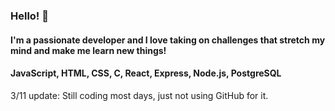 ### Hello! 👋

#### I'm a passionate developer and I love taking on challenges that stretch my mind and make me learn new things!

#### JavaScript, HTML, CSS, C, React, Express, Node.js, PostgreSQL

3/11 update: Still coding most days, just not using GitHub for it.
<!--
**Isaac-Ewing/Isaac-Ewing** is a ✨ _special_ ✨ repository because its `README.md` (this file) appears on your GitHub profile.

Here are some ideas to get you started:

- 🔭 I’m currently working on ...
- 🌱 I’m currently learning ...
- 👯 I’m looking to collaborate on ...
- 🤔 I’m looking for help with ...
- 💬 Ask me about ...
- 📫 How to reach me: ...
- 😄 Pronouns: ...
- ⚡ Fun fact: ...
-->
